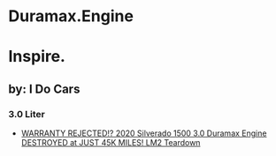 # Duramax.Engine
# Inspire.
## by: I Do Cars
### 3.0 Liter
- [WARRANTY REJECTED!? 2020 Silverado 1500 3.0 Duramax Engine DESTROYED at JUST 45K MILES! LM2 Teardown](https://youtu.be/6C6xgZs9uUs)
